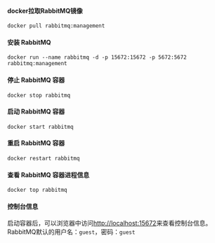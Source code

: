 #### docker拉取RabbitMQ镜像
```docker pull rabbitmq:management```

#### 安装 RabbitMQ
```docker run --name rabbitmq -d -p 15672:15672 -p 5672:5672 rabbitmq:management```


#### 停止 RabbitMQ 容器
```docker stop rabbitmq```

#### 启动 RabbitMQ 容器
```docker start rabbitmq```

#### 重启 RabbitMQ 容器
```docker restart rabbitmq```

#### 查看 RabbitMQ 容器进程信息
```docker top rabbitmq```

#### 控制台信息
启动容器后，可以浏览器中访问[http://localhost:15672](http://localhost:15672)来查看控制台信息。
RabbitMQ默认的用户名：```guest```，密码：```guest```